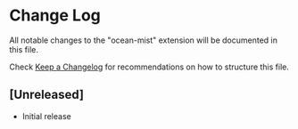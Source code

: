 # Change Log

All notable changes to the "ocean-mist" extension will be documented in this file.

Check [Keep a Changelog](http://keepachangelog.com/) for recommendations on how to structure this file.

## [Unreleased]

- Initial release
